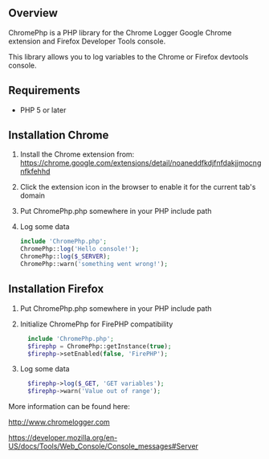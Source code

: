 ## Overview
ChromePhp is a PHP library for the Chrome Logger Google Chrome extension and Firefox Developer Tools console.

This library allows you to log variables to the Chrome or Firefox devtools console.

## Requirements
- PHP 5 or later

## Installation Chrome
1. Install the Chrome extension from: https://chrome.google.com/extensions/detail/noaneddfkdjfnfdakjjmocngnfkfehhd
2. Click the extension icon in the browser to enable it for the current tab's domain
3. Put ChromePhp.php somewhere in your PHP include path
4. Log some data

    ```php
    include 'ChromePhp.php';
    ChromePhp::log('Hello console!');
    ChromePhp::log($_SERVER);
    ChromePhp::warn('something went wrong!');
    ```

## Installation Firefox
1. Put ChromePhp.php somewhere in your PHP include path
2. Initialize ChromePhp for FirePHP compatibility

    ```php
      include 'ChromePhp.php';
      $firephp = ChromePhp::getInstance(true);
      $firephp->setEnabled(false, 'FirePHP');
    ```

3. Log some data

    ```php
      $firephp->log($_GET, 'GET variables');
      $firephp->warn('Value out of range');
    ```

More information can be found here:

http://www.chromelogger.com

https://developer.mozilla.org/en-US/docs/Tools/Web_Console/Console_messages#Server